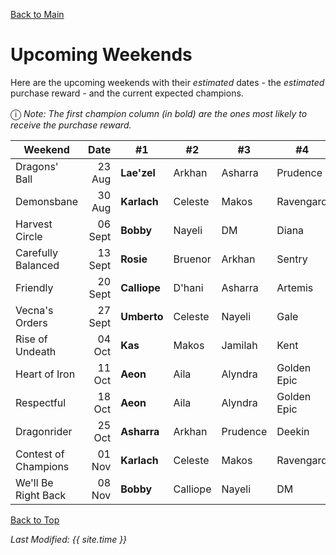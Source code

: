 [Back to Main](index.md)

# Upcoming Weekends

Here are the upcoming weekends with their *estimated* dates - the *estimated* purchase reward - and the current expected champions.

<span style="font-size:1.2em;">ⓘ</span> *Note: The first champion column (in bold) are the ones most likely to receive the purchase reward.*

| Weekend | Date | #1 | #2 | #3 | #4 | #5 | Reward |
|---|--:|---|---|---|---|---|---|
| Dragons' Ball | 23 Aug | **Lae'zel** | Arkhan | Asharra | Prudence | Deekin | Golden Epic |
| Demonsbane | 30 Aug | **Karlach** | Celeste | Makos | Ravengard | Wyll | Golden Epic |
| Harvest Circle | 06 Sept | **Bobby** | Nayeli | DM | Diana | Calliope | Golden Epic |
| Carefully Balanced | 13 Sept | **Rosie** | Bruenor | Arkhan | Sentry | Nahara | Golden Epic |
| Friendly | 20 Sept | **Calliope** | D'hani | Asharra | Artemis | Presto | Golden Epic |
| Vecna's Orders | 27 Sept | **Umberto** | Celeste | Nayeli | Gale | Shadowheart | Golden Epic |
| Rise of Undeath | 04 Oct | **Kas** | Makos | Jamilah | Kent | Viconia | Golden Epic |
| Heart of Iron | 11 Oct | **Aeon** | Aila | Alyndra | Golden Epic |
| Respectful | 18 Oct | **Aeon** | Aila | Alyndra | Golden Epic |
| Dragonrider | 25 Oct | **Asharra** | Arkhan | Prudence | Deekin | Lae'zel | Golden Epic |
| Contest of Champions | 01 Nov | **Karlach** | Celeste | Makos | Ravengard | Wyll | Golden Epic |
| We'll Be Right Back | 08 Nov | **Bobby** | Calliope | Nayeli | DM | Diana | Golden Epic |

[Back to Top](#top)

*Last Modified: {{ site.time }}*